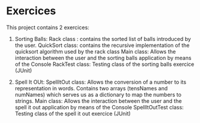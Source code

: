 # Exercices

This project contains 2 exercices:

1) Sorting Balls: Rack class : contains the sorted list of balls introduced by the user.
                  QuickSort class: contains the recursive implementation of the quicksort algorithm used by the rack class
                  Main class: Allows the interaction between the user and the sorting balls application by means of the Console
                  RackTest class: Testing class of the sorting balls exercice (JUnit)
                  
2) Spell It OUt: SpellItOut class: Allows the conversion of a number to its representation in words. Contains two arrays 
                 (tensNames and numNames) which serves us as a dictionary to map the numbers to strings.
                 Main class: Allows the interaction between the user and the spell it out application by means of the Console
                 SpellItOutTest class: Testing class of the spell it out exercice (JUnit)
                
